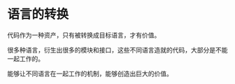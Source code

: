 # 语言的转换

代码作为一种资产，只有被转换成目标语言，才有价值。

很多种语言，衍生出很多的模块和接口，这些不同语言造就的代码，大部分是不能一起工作的。

能够让不同语言在一起工作的机制，能够创造出巨大的价值。
